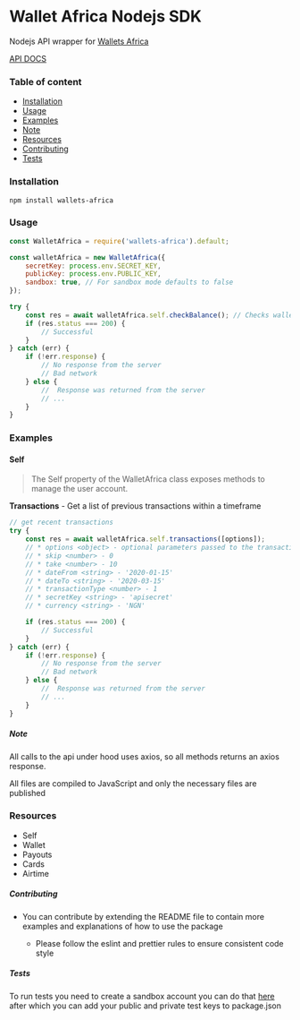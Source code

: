 # Wallet Africa Nodejs SDK

Nodejs API wrapper for [Wallets Africa](https://wallets.africa/)

[API DOCS](https://documenter.getpostman.com/view/10058163/SWLk4RPL?version=latest#86ebd12e-c0e7-4529-86ea-9ed5f6993272)

### Table of content

-   [Installation](#Installation)
-   [Usage](#Usage)
-   [Examples](#Examples)
-   [Note](#Note)
-   [Resources](#Resources)
-   [Contributing](#Contributing)
-   [Tests](#Tests)

### Installation

```
npm install wallets-africa
```

### Usage

```js
const WalletAfrica = require('wallets-africa').default;

const walletAfrica = new WalletAfrica({
    secretKey: process.env.SECRET_KEY,
    publicKey: process.env.PUBLIC_KEY,
    sandbox: true, // For sandbox mode defaults to false
});

try {
    const res = await walletAfrica.self.checkBalance(); // Checks wallet balance takes an optional argument of curreny to check in
    if (res.status === 200) {
        // Successful
    }
} catch (err) {
    if (!err.response) {
        // No response from the server
        // Bad network
    } else {
        //  Response was returned from the server
        // ...
    }
}
```

### Examples

#### Self

> The Self property of the WalletAfrica class exposes methods to manage the user account.

**Transactions** - Get a list of previous transactions within a timeframe

```js
// get recent transactions
try {
    const res = await walletAfrica.self.transactions([options]);
    // * options <object> - optional parameters passed to the transactions method
    // * skip <number> - 0
    // * take <number> - 10
    // * dateFrom <string> - '2020-01-15'
    // * dateTo <string> - '2020-03-15'
    // * transactionType <number> - 1
    // * secretKey <string> - 'apisecret'
    // * currency <string> - 'NGN'

    if (res.status === 200) {
        // Successful
    }
} catch (err) {
    if (!err.response) {
        // No response from the server
        // Bad network
    } else {
        //  Response was returned from the server
        // ...
    }
}
```

##### Note

All calls to the api under hood uses axios, so all methods returns an axios response.

All files are compiled to JavaScript and only the necessary files are published

### Resources

-   Self
-   Wallet
-   Payouts
-   Cards
-   Airtime

##### Contributing

-   You can contribute by extending the README file to contain more examples and explanations of how to use the package

    -   Please follow the eslint and prettier rules to ensure consistent code style

##### Tests

To run tests you need to create a sandbox account you can do that [here](https://dev.wallets.africa/) after which you can add your public and private test keys to package.json
